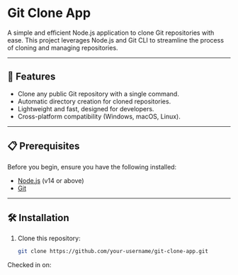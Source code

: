 # Git Clone App

A simple and efficient Node.js application to clone Git repositories with ease. This project leverages Node.js and Git CLI to streamline the process of cloning and managing repositories.

---

## 🚀 Features

- Clone any public Git repository with a single command.
- Automatic directory creation for cloned repositories.
- Lightweight and fast, designed for developers.
- Cross-platform compatibility (Windows, macOS, Linux).

---

## 📋 Prerequisites

Before you begin, ensure you have the following installed:

- [Node.js](https://nodejs.org/) (v14 or above)
- [Git](https://git-scm.com/)

---

## 🛠️ Installation

1. Clone this repository:
   ```bash
   git clone https://github.com/your-username/git-clone-app.git

Checked in on: 
